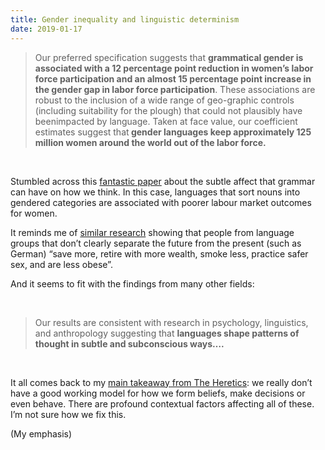 ```yaml
---
title: Gender inequality and linguistic determinism
date: 2019-01-17
---
```


<!--kg-card-begin: html--><blockquote><p>Our preferred specification suggests that <strong>grammatical gender is associated with a 12 percentage point reduction in women’s labor force participation and an almost 15 percentage point increase in the gender gap in labor force participation</strong>. These associations are robust to the inclusion of a wide range of geo-graphic controls (including suitability for the plough) that could not plausibly have beenimpacted by language. Taken at face value, our coefficient estimates suggest that<strong> gender languages keep approximately 125 million women around the world out of the labor force.</strong></p></blockquote>
<p>&nbsp;</p>
<p>Stumbled across this <a href="http://documents.worldbank.org/curated/en/405621528167411253/Gendered-language" target="_blank" rel="noopener noreferrer">fantastic paper</a> about the subtle affect that grammar can have on how we think. In this case, languages that sort nouns into gendered categories are associated with poorer labour market outcomes for women.</p>
<p>It reminds me of <a href="https://www.aeaweb.org/articles?id=10.1257/aer.103.2.690" target="_blank" rel="noopener noreferrer">similar research</a> showing that people from language groups that don&#8217;t clearly separate the future from the present (such as German) &#8220;save more, retire with more wealth, smoke less, practice safer sex, and are less obese&#8221;.</p>
<p>And it seems to fit with the findings from many other fields:</p>
<p>&nbsp;</p>
<blockquote><p>Our results are consistent with research in psychology, linguistics, and anthropology suggesting that <strong>languages shape patterns of thought in subtle and subconscious ways&#8230;. </strong></p></blockquote>
<p>&nbsp;</p>
<p>It all comes back to my <a href="__GHOST_URL__/time-to-update-our-democratic-models/" target="_blank" rel="noopener noreferrer">main takeaway from The Heretics</a>: we really don&#8217;t have a good working model for how we form beliefs, make decisions or even behave. There are profound contextual factors affecting all of these. I&#8217;m not sure how we fix this.</p>
<p>(My emphasis)</p>
<!--kg-card-end: html-->
